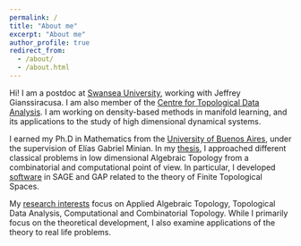```yaml
---
permalink: /
title: "About me"
excerpt: "About me"
author_profile: true
redirect_from: 
  - /about/
  - /about.html
---
```



Hi! I am a postdoc at
[Swansea University](www.swansea.ac.uk), working with Jeffrey Gianssiracusa. I am also member of the [Centre for Topological Data Analysis](https://www.maths.ox.ac.uk/groups/topological-data-analysis). I am working on density-based methods in manifold learning, and its applications to the study of high dimensional dynamical systems.

I earned
my Ph.D in Mathematics from the
[University of Buenos Aires](http://web.dm.uba.ar/), under the supervision of Elías Gabriel Minian. In my [thesis](http://cms.dm.uba.ar/academico/carreras/doctorado/Tesis_Ximena_Fernandez.pdf), I approached different classical problems in low dimensional Algebraic Topology from a combinatorial and computational point of view. In particular, I developed 
[software](software) in SAGE and GAP related to the theory of Finite Topological Spaces.

My [research interests](research) focus on Applied Algebraic Topology, Topological Data Analysis, Computational and Combinatorial Topology. While I
primarily focus on the theoretical development, I also examine applications of the theory to real life problems.


